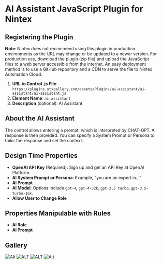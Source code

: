 # AI Assistant JavaScript Plugin for Nintex

## Registering the Plugin

**Note**: Nintex does not recommend using this plugin in production environments as the URL may change or be updated to a newer version. For production use, download the plugin (zip file) and upload the JavaScript files to a web server accessible from the internet. An easy deployment method is to use a GitHub repository and a CDN to serve the file to Nintex Automation Cloud.

1. **URL to Control .js File**: `https://plugins.ntxgallery.com/assets/Plugins/ai-assistant/ai-assistant/ai-assistant.js`
2. **Element Name**: `ai-assistant`
3. **Description** (optional): AI Assistant

## About the AI Assistant

The control allows entering a prompt, which is interpreted by CHAT-GPT. A response is then provided. You can specify a System Prompt or Persona to tailor the response and set the context.

## Design Time Properties

- **OpenAI API Key** (Required): Sign up and get an API Key at OpenAI Platform.
- **AI System Prompt or Persona**: Example, "you are an expert in..."
- **AI Prompt**
- **AI Model**: Options include `gpt-4`, `gpt-4-32k`, `gpt-3.5 turbo`, `gpt-3.5-turbo-16k`.
- **Allow User to Change Role**

## Properties Manipulable with Rules

- **AI Role**
- **AI Prompt**

## Gallery

![Alt](https://ntxtemplatestorage.blob.core.windows.net/assets/Plugins/ai-assistant/thumbnail_image004.jpg)
![ALT](https://ntxtemplatestorage.blob.core.windows.net/assets/Plugins/ai-assistant/thumbnail_image005.jpg)
![ALT](https://ntxtemplatestorage.blob.core.windows.net/assets/Plugins/ai-assistant/thumbnail_image006.jpg)
![Alt](https://ntxtemplatestorage.blob.core.windows.net/assets/Plugins/ai-assistant/thumbnail_image007.jpg)
